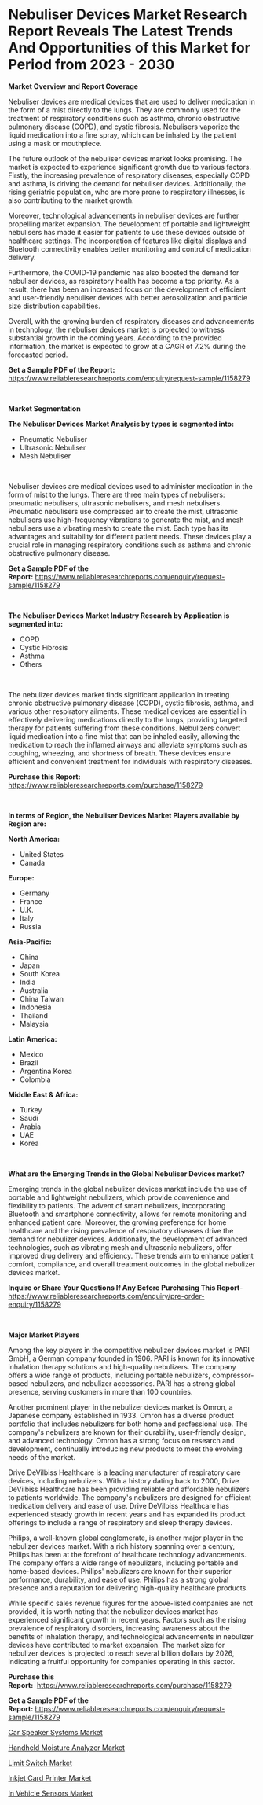 <p><h1>Nebuliser Devices Market Research Report Reveals The Latest Trends And Opportunities of this Market for Period from 2023 - 2030</h1></p><p><strong>Market Overview and Report Coverage</strong></p>
<p><p>Nebuliser devices are medical devices that are used to deliver medication in the form of a mist directly to the lungs. They are commonly used for the treatment of respiratory conditions such as asthma, chronic obstructive pulmonary disease (COPD), and cystic fibrosis. Nebulisers vaporize the liquid medication into a fine spray, which can be inhaled by the patient using a mask or mouthpiece.</p><p>The future outlook of the nebuliser devices market looks promising. The market is expected to experience significant growth due to various factors. Firstly, the increasing prevalence of respiratory diseases, especially COPD and asthma, is driving the demand for nebuliser devices. Additionally, the rising geriatric population, who are more prone to respiratory illnesses, is also contributing to the market growth.</p><p>Moreover, technological advancements in nebuliser devices are further propelling market expansion. The development of portable and lightweight nebulisers has made it easier for patients to use these devices outside of healthcare settings. The incorporation of features like digital displays and Bluetooth connectivity enables better monitoring and control of medication delivery.</p><p>Furthermore, the COVID-19 pandemic has also boosted the demand for nebuliser devices, as respiratory health has become a top priority. As a result, there has been an increased focus on the development of efficient and user-friendly nebuliser devices with better aerosolization and particle size distribution capabilities.</p><p>Overall, with the growing burden of respiratory diseases and advancements in technology, the nebuliser devices market is projected to witness substantial growth in the coming years. According to the provided information, the market is expected to grow at a CAGR of 7.2% during the forecasted period.</p></p>
<p><strong>Get a Sample PDF of the Report:</strong> <a href="https://www.reliableresearchreports.com/enquiry/request-sample/1158279">https://www.reliableresearchreports.com/enquiry/request-sample/1158279</a></p>
<p>&nbsp;</p>
<p><strong>Market Segmentation</strong></p>
<p><strong>The Nebuliser Devices Market Analysis by types is segmented into:</strong></p>
<p><ul><li>Pneumatic Nebuliser</li><li>Ultrasonic Nebuliser</li><li>Mesh Nebuliser</li></ul></p>
<p>&nbsp;</p>
<p><p>Nebuliser devices are medical devices used to administer medication in the form of mist to the lungs. There are three main types of nebulisers: pneumatic nebulisers, ultrasonic nebulisers, and mesh nebulisers. Pneumatic nebulisers use compressed air to create the mist, ultrasonic nebulisers use high-frequency vibrations to generate the mist, and mesh nebulisers use a vibrating mesh to create the mist. Each type has its advantages and suitability for different patient needs. These devices play a crucial role in managing respiratory conditions such as asthma and chronic obstructive pulmonary disease.</p></p>
<p><strong>Get a Sample PDF of the Report:</strong>&nbsp;<a href="https://www.reliableresearchreports.com/enquiry/request-sample/1158279">https://www.reliableresearchreports.com/enquiry/request-sample/1158279</a></p>
<p>&nbsp;</p>
<p><strong>The Nebuliser Devices Market Industry Research by Application is segmented into:</strong></p>
<p><ul><li>COPD</li><li>Cystic Fibrosis</li><li>Asthma</li><li>Others</li></ul></p>
<p>&nbsp;</p>
<p><p>The nebulizer devices market finds significant application in treating chronic obstructive pulmonary disease (COPD), cystic fibrosis, asthma, and various other respiratory ailments. These medical devices are essential in effectively delivering medications directly to the lungs, providing targeted therapy for patients suffering from these conditions. Nebulizers convert liquid medication into a fine mist that can be inhaled easily, allowing the medication to reach the inflamed airways and alleviate symptoms such as coughing, wheezing, and shortness of breath. These devices ensure efficient and convenient treatment for individuals with respiratory diseases.</p></p>
<p><strong>Purchase this Report:</strong>&nbsp; <a href="https://www.reliableresearchreports.com/purchase/1158279">https://www.reliableresearchreports.com/purchase/1158279</a></p>
<p>&nbsp;</p>
<p><strong>In terms of Region, the Nebuliser Devices Market Players available by Region are:</strong></p>
<p>
    <p> <strong> North America: </strong>
        <ul>
            <li>United States</li>
            <li>Canada</li>
        </ul>
        </p> 
    <p> <strong> Europe: </strong>
        <ul>
            <li>Germany</li>
            <li>France</li>
            <li>U.K.</li>
            <li>Italy</li>
            <li>Russia</li>
        </ul>
        </p> 
    <p> <strong> Asia-Pacific: </strong>
        <ul>
            <li>China</li>
            <li>Japan</li>
            <li>South Korea</li>
            <li>India</li>
            <li>Australia</li>
            <li>China Taiwan</li>
            <li>Indonesia</li>
            <li>Thailand</li>
            <li>Malaysia</li>
        </ul>
        </p> 
    <p> <strong> Latin America: </strong>
        <ul>
            <li>Mexico</li>
            <li>Brazil</li>
            <li>Argentina Korea</li>
            <li>Colombia</li>
        </ul>
        </p> 
    <p> <strong> Middle East & Africa: </strong>
        <ul>
            <li>Turkey</li>
            <li>Saudi</li>
            <li>Arabia</li>
            <li>UAE</li>
            <li>Korea</li>
        </ul>
    </p>
    </p>
<p>&nbsp;</p>
<p><strong>What are the Emerging Trends in the Global Nebuliser Devices market?</strong></p>
<p><p>Emerging trends in the global nebulizer devices market include the use of portable and lightweight nebulizers, which provide convenience and flexibility to patients. The advent of smart nebulizers, incorporating Bluetooth and smartphone connectivity, allows for remote monitoring and enhanced patient care. Moreover, the growing preference for home healthcare and the rising prevalence of respiratory diseases drive the demand for nebulizer devices. Additionally, the development of advanced technologies, such as vibrating mesh and ultrasonic nebulizers, offer improved drug delivery and efficiency. These trends aim to enhance patient comfort, compliance, and overall treatment outcomes in the global nebulizer devices market.</p></p>
<p><strong>Inquire or Share Your Questions If Any Before Purchasing This Report</strong>- <a href="https://www.reliableresearchreports.com/enquiry/pre-order-enquiry/1158279">https://www.reliableresearchreports.com/enquiry/pre-order-enquiry/1158279</a></p>
<p>&nbsp;</p>
<p><strong>Major Market Players</strong></p>
<p><p>Among the key players in the competitive nebulizer devices market is PARI GmbH, a German company founded in 1906. PARI is known for its innovative inhalation therapy solutions and high-quality nebulizers. The company offers a wide range of products, including portable nebulizers, compressor-based nebulizers, and nebulizer accessories. PARI has a strong global presence, serving customers in more than 100 countries.</p><p>Another prominent player in the nebulizer devices market is Omron, a Japanese company established in 1933. Omron has a diverse product portfolio that includes nebulizers for both home and professional use. The company's nebulizers are known for their durability, user-friendly design, and advanced technology. Omron has a strong focus on research and development, continually introducing new products to meet the evolving needs of the market.</p><p>Drive DeVilbiss Healthcare is a leading manufacturer of respiratory care devices, including nebulizers. With a history dating back to 2000, Drive DeVilbiss Healthcare has been providing reliable and affordable nebulizers to patients worldwide. The company's nebulizers are designed for efficient medication delivery and ease of use. Drive DeVilbiss Healthcare has experienced steady growth in recent years and has expanded its product offerings to include a range of respiratory and sleep therapy devices.</p><p>Philips, a well-known global conglomerate, is another major player in the nebulizer devices market. With a rich history spanning over a century, Philips has been at the forefront of healthcare technology advancements. The company offers a wide range of nebulizers, including portable and home-based devices. Philips' nebulizers are known for their superior performance, durability, and ease of use. Philips has a strong global presence and a reputation for delivering high-quality healthcare products.</p><p>While specific sales revenue figures for the above-listed companies are not provided, it is worth noting that the nebulizer devices market has experienced significant growth in recent years. Factors such as the rising prevalence of respiratory disorders, increasing awareness about the benefits of inhalation therapy, and technological advancements in nebulizer devices have contributed to market expansion. The market size for nebulizer devices is projected to reach several billion dollars by 2026, indicating a fruitful opportunity for companies operating in this sector.</p></p>
<p><strong>Purchase this Report:</strong>&nbsp;&nbsp;<a href="https://www.reliableresearchreports.com/purchase/1158279">https://www.reliableresearchreports.com/purchase/1158279</a></p>
<p></p>
<p><strong>Get a Sample PDF of the Report:</strong>&nbsp;<a href="https://www.reliableresearchreports.com/enquiry/request-sample/1158279">https://www.reliableresearchreports.com/enquiry/request-sample/1158279</a></p>
<p><p><a href="https://www.linkedin.com/pulse/car-speaker-systems-market-size-share-global-analysis-report-7qpkc/">Car Speaker Systems Market</a></p><p><a href="https://medium.com/@flee.calm.mark/handheld-moisture-analyzer-market-size-growth-forecast-2023-2030-a82b5454c0aa">Handheld Moisture Analyzer Market</a></p><p><a href="https://github.com/ChiragRP21/Market-Research-Report-List-1/blob/main/limit-switch-market.md">Limit Switch Market</a></p><p><a href="https://medium.com/@bank.build.unity/inkjet-card-printer-market-size-growth-forecast-2023-2030-d4f5e1ce839d">Inkjet Card Printer Market</a></p><p><a href="https://www.linkedin.com/pulse/vehicle-sensors-market-size-share-global-analysis-report-2023-ejucc/">In Vehicle Sensors Market</a></p></p>